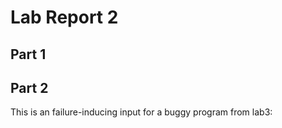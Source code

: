 # Lab Report 2
## Part 1
## Part 2
This is an failure-inducing input for a buggy program from lab3:
